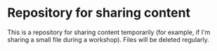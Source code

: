 # Repository for sharing content

This is a repository for sharing content temporarily (for example, if I'm sharing a small file during a workshop). Files will be deleted regularly.


